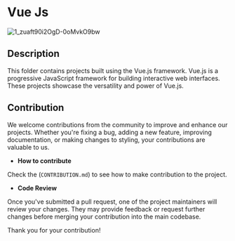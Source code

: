 # Vue Js

![1_zuaft90i2OgD-0oMvkO9bw](https://github.com/khaymanii/JSFusion/assets/116851212/8e9297bc-d947-4207-8af8-c73a2182b0da)

## Description

This folder contains projects built using the Vue.js framework. Vue.js is a progressive JavaScript framework for building interactive web interfaces. These projects showcase the versatility and power of Vue.js.

## Contribution

We welcome contributions from the community to improve and enhance our projects. Whether you're fixing a bug, adding a new feature, improving documentation, or making changes to styling, your contributions are valuable to us.

- **How to contribute**

Check the (`CONTRIBUTION.md`) to see how to make contribution to the project.

- **Code Review**

Once you've submitted a pull request, one of the project maintainers will review your changes. They may provide feedback or request further changes before merging your contribution into the main codebase.

Thank you for your contribution!
